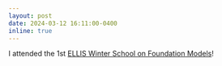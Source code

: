 ```yaml
---
layout: post
date: 2024-03-12 16:11:00-0400
inline: true
---
```

I attended the 1st [ELLIS Winter School on Foundation Models](https://amsterdam-fomo.github.io/)!